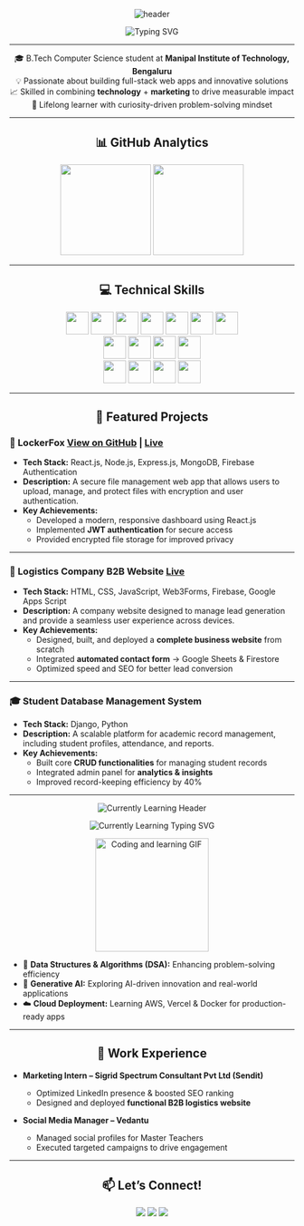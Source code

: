 <p align="center">
  <img src="https://capsule-render.vercel.app/api?type=waving&color=0:6a11cb,100:2575fc&height=180&section=header&text=Hi%20there,%20I'm%20Neel%20Tambe!%20👋&fontSize=36&fontAlignY=40" alt="header"/>
</p>

<p align="center">
  <img src="https://readme-typing-svg.demolab.com?font=Fira+Code&size=24&pause=1000&color=2575FC&center=true&vCenter=true&width=435&lines=Full-Stack+Developer;Digital+Marketer;UI%2FUX+%7C+AIML+Enthusiast;Lifelong+Learner+%E2%9C%A8" alt="Typing SVG" />
</p>


---

<p align="center">
  🎓 B.Tech Computer Science student at <b>Manipal Institute of Technology, Bengaluru</b><br>
  💡 Passionate about building full-stack web apps and innovative solutions<br>
  📈 Skilled in combining <b>technology</b> + <b>marketing</b> to drive measurable impact<br>
  🌱 Lifelong learner with curiosity-driven problem-solving mindset
</p>

---

<h2 align="center">📊 GitHub Analytics</h2>

<p align="center">
  <img src="https://github-readme-stats.vercel.app/api?username=neelBhau20&show_icons=true&theme=radical" height="160" />
  <img src="https://github-readme-streak-stats.herokuapp.com/?user=neelBhau20&theme=radical" height="160" />
</p>

---

<h2 align="center">💻 Technical Skills</h2>

<p align="center">
  <code><img height="40" src="https://img.shields.io/badge/C-00599C?style=for-the-badge&logo=c&logoColor=white" /></code>
  <code><img height="40" src="https://img.shields.io/badge/Java-ED8B00?style=for-the-badge&logo=openjdk&logoColor=white" /></code>
  <code><img height="40" src="https://img.shields.io/badge/Python-3776AB?style=for-the-badge&logo=python&logoColor=white" /></code>
  <code><img height="40" src="https://img.shields.io/badge/JavaScript-F7DF1E?style=for-the-badge&logo=javascript&logoColor=black" /></code>
  <code><img height="40" src="https://img.shields.io/badge/HTML5-E34F26?style=for-the-badge&logo=html5&logoColor=white" /></code>
  <code><img height="40" src="https://img.shields.io/badge/CSS3-1572B6?style=for-the-badge&logo=css3&logoColor=white" /></code>
  <code><img height="40" src="https://img.shields.io/badge/SQL-4479A1?style=for-the-badge&logo=postgresql&logoColor=white" /></code>
  <br>
  <code><img height="40" src="https://img.shields.io/badge/React-61DAFB?style=for-the-badge&logo=react&logoColor=black" /></code>
  <code><img height="40" src="https://img.shields.io/badge/Django-092E20?style=for-the-badge&logo=django&logoColor=green" /></code>
  <code><img height="40" src="https://img.shields.io/badge/Node.js-339933?style=for-the-badge&logo=nodedotjs&logoColor=white" /></code>
  <code><img height="40" src="https://img.shields.io/badge/Express.js-000000?style=for-the-badge&logo=express&logoColor=white" /></code>
  <br>
  <code><img height="40" src="https://img.shields.io/badge/Firebase-FFCA28?style=for-the-badge&logo=firebase&logoColor=black" /></code>
  <code><img height="40" src="https://img.shields.io/badge/Git-F05032?style=for-the-badge&logo=git&logoColor=white" /></code>
  <code><img height="40" src="https://img.shields.io/badge/Figma-F24E1E?style=for-the-badge&logo=figma&logoColor=white" /></code>
  <code><img height="40" src="https://img.shields.io/badge/VS%20Code-007ACC?style=for-the-badge&logo=visual-studio-code&logoColor=white" /></code>
</p>

---

<h2 align="center">🚀 Featured Projects</h2>

### 🔐 LockerFox [View on GitHub](https://github.com/neelBhau20/LockerFox) | [Live](https://lockerfox-app.vercel.app/)
* **Tech Stack:** React.js, Node.js, Express.js, MongoDB, Firebase Authentication  
* **Description:** A secure file management web app that allows users to upload, manage, and protect files with encryption and user authentication.  
* **Key Achievements:**  
   - Developed a modern, responsive dashboard using React.js  
   - Implemented **JWT authentication** for secure access  
   - Provided encrypted file storage for improved privacy  

---

### 🚚 Logistics Company B2B Website [Live](https://sendit.co.in)
* **Tech Stack:** HTML, CSS, JavaScript, Web3Forms, Firebase, Google Apps Script  
* **Description:** A company website designed to manage lead generation and provide a seamless user experience across devices.  
* **Key Achievements:**  
   - Designed, built, and deployed a **complete business website** from scratch  
   - Integrated **automated contact form** → Google Sheets & Firestore  
   - Optimized speed and SEO for better lead conversion  

---

### 🎓 Student Database Management System
* **Tech Stack:** Django, Python  
* **Description:** A scalable platform for academic record management, including student profiles, attendance, and reports.  
* **Key Achievements:**  
   - Built core **CRUD functionalities** for managing student records  
   - Integrated admin panel for **analytics & insights**  
   - Improved record-keeping efficiency by 40%  

---

<p align="center">
  <img src="https://capsule-render.vercel.app/api?type=waving&color=0:6a11cb,100:2575fc&height=120&section=header&text=Currently%20Learning%20🌱&fontSize=30&fontAlignY=35" alt="Currently Learning Header"/>
</p>

<p align="center">
  <img src="https://readme-typing-svg.demolab.com?font=Fira+Code&size=22&pause=1000&color=2575FC&center=true&vCenter=true&width=390&lines=Problem+Solving+with+DSA;Generative+AI+Innovation;Cloud+Deployment+%7C+DevOps" alt="Currently Learning Typing SVG" />
</p>

<p align="center">
  <img src="https://media.giphy.com/media/3o7qE1YN7aBOFPRw8E/giphy.gif" width="200" alt="Coding and learning GIF" />
</p>

- 🧩 **Data Structures & Algorithms (DSA):** Enhancing problem-solving efficiency  
- 🤖 **Generative AI:** Exploring AI-driven innovation and real-world applications  
- ☁️ **Cloud Deployment:** Learning AWS, Vercel & Docker for production-ready apps  


---

<h2 align="center">💼 Work Experience</h2>

- **Marketing Intern – Sigrid Spectrum Consultant Pvt Ltd (Sendit)**  
   - Optimized LinkedIn presence & boosted SEO ranking  
   - Designed and deployed **functional B2B logistics website**  

- **Social Media Manager – Vedantu**  
   - Managed social profiles for Master Teachers  
   - Executed targeted campaigns to drive engagement  

---

<h2 align="center">📫 Let’s Connect!</h2>

<p align="center">
  <a href="https://www.linkedin.com/in/neel-tambe-a4549b30b/"><img src="https://img.shields.io/badge/LinkedIn-0077B5?style=for-the-badge&logo=linkedin&logoColor=white"/></a>
  <a href="https://www.youtube.com/channel/UC6yYv108StuVI67hXDoc-5Q"><img src="https://img.shields.io/badge/YouTube-FF0000?style=for-the-badge&logo=youtube&logoColor=white"/></a>
  <a href="mailto:tambeneel2022@gmail.com"><img src="https://img.shields.io/badge/Email-D14836?style=for-the-badge&logo=gmail&logoColor=white"/></a>
</p>
